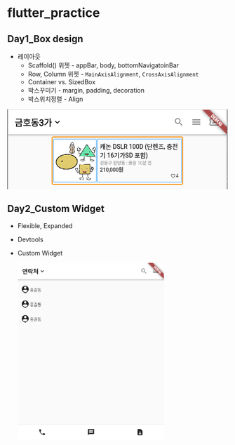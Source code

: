# flutter_practice

## Day1_Box design

- 레이아웃
  - Scaffold() 위젯 - appBar, body, bottomNavigatoinBar
  - Row, Column 위젯 - `MainAxisAlignment`, `CrossAxisAlignment`
  - Container vs. SizedBox
  - 박스꾸미기 - margin, padding, decoration
  - 박스위치정렬 - Align

![image-20230116235159182](README.assets/image-20230116235159182.png)

## Day2_Custom Widget

- Flexible, Expanded

- Devtools

- Custom Widget

  <img src="README.assets/image-20230117221316884.png" alt="image-20230117221316884" style="zoom: 67%;" />